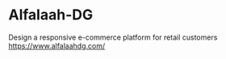 # Alfalaah-DG
Design a responsive e-commerce platform for retail customers
https://www.alfalaahdg.com/
